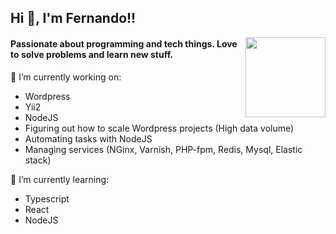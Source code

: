 <h2> Hi 👋, I'm Fernando!!</h2>
<!-- iCon by oNlineWebFonts.Com --> <img src="data:image/svg+xml;base64,CjxpbWcgc3R5bGU9IndpZHRoOiAxMDAlOyBoZWlnaHQ6IGF1dG87IGZsb2F0OiBsZWZ0O2JhY2tncm91bmQtaW1hZ2U6IG5vbmU7IiBzcmM9Ii8vY2RuLm9ubGluZXdlYmZvbnRzLmNvbS9zdmcvaW1nXzU0MzYwNC5wbmciIGFsdD0iV2ViIERldiBCcm93c2luZyBJbnRlcm5ldCI+CiAg" width="128" height="128"  align="right">
<h4>Passionate about programming and tech things. Love to solve problems and learn new stuff.</h4>

 <p>🔭 I’m currently working on:</p>
<ul>
  <li>Wordpress</li>
  <li>Yii2</li>
  <li>NodeJS</li>
  <li>Figuring out how to scale Wordpress projects (High data volume)</li>
  <li>Automating tasks with NodeJS</li>  
  <li>Managing services (NGinx, Varnish, PHP-fpm, Redis, Mysql, Elastic stack)</li>
</ul>

<p>🌱 I’m currently learning:</p>
<ul>
  <li>Typescript</li>
  <li>React</li>
  <li>NodeJS</li>
</ul>

